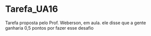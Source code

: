 # Tarefa_UA16
 Tarefa proposta pelo Prof. Weberson, em aula.
 ele disse que a gente ganharia 0,5 pontos
 por fazer esse desafio